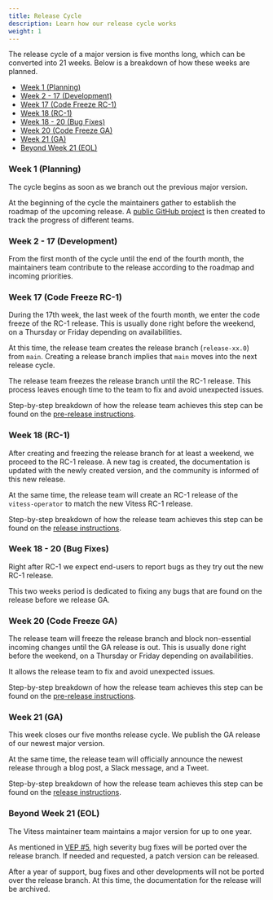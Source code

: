 ```yaml
---
title: Release Cycle
description: Learn how our release cycle works
weight: 1
---
```


The release cycle of a major version is five months long, which can be converted into 21 weeks.
Below is a breakdown of how these weeks are planned.

- [Week 1 (Planning)](#week-1--planning-)
- [Week 2 - 17 (Development)](#week-2---17--development-)
- [Week 17 (Code Freeze RC-1)](#week-17--code-freeze-rc-1-)
- [Week 18 (RC-1)](#week-18--rc-1-)
- [Week 18 - 20 (Bug Fixes)](#week-18---20--bug-fixes-)
- [Week 20 (Code Freeze GA)](#week-20--code-freeze-ga-)
- [Week 21 (GA)](#week-21--ga-)
- [Beyond Week 21 (EOL)](#beyond-week-21--eol-)

### Week 1 (Planning)

The cycle begins as soon as we branch out the previous major version.

At the beginning of the cycle the maintainers gather to establish the roadmap of the upcoming release.
A [public GitHub project](https://github.com/orgs/vitessio/projects) is then created to track the progress of different teams.

### Week 2 - 17 (Development)

From the first month of the cycle until the end of the fourth month, the maintainers team contribute to the release according to the roadmap and incoming priorities.

### Week 17 (Code Freeze RC-1)

During the 17th week, the last week of the fourth month, we enter the code freeze of the RC-1 release.
This is usually done right before the weekend, on a Thursday or Friday depending on availabilities.

At this time, the release team creates the release branch (`release-xx.0`) from `main`.
Creating a release branch implies that `main` moves into the next release cycle.  

The release team freezes the release branch until the RC-1 release.
This process leaves enough time to the team to fix and avoid unexpected issues.

Step-by-step breakdown of how the release team achieves this step can be found on the [pre-release instructions](https://github.com/vitessio/vitess/blob/main/doc/internal/ReleaseInstructions.md#pre-release).

### Week 18 (RC-1)

After creating and freezing the release branch for at least a weekend, we proceed to the RC-1 release. A new tag is created, the documentation is updated with the newly created version, and the community is informed of this new release.

At the same time, the release team will create an RC-1 release of the `vitess-operator` to match the new Vitess RC-1 release.

Step-by-step breakdown of how the release team achieves this step can be found on the [release instructions](https://github.com/vitessio/vitess/blob/main/doc/internal/ReleaseInstructions.md#release).

### Week 18 - 20 (Bug Fixes)

Right after RC-1 we expect end-users to report bugs as they try out the new RC-1 release.

This two weeks period is dedicated to fixing any bugs that are found on the release before we release GA.

### Week 20 (Code Freeze GA)

The release team will freeze the release branch and block non-essential incoming changes until the GA release is out.
This is usually done right before the weekend, on a Thursday or Friday depending on availabilities.

It allows the release team to fix and avoid unexpected issues.

Step-by-step breakdown of how the release team achieves this step can be found on the [pre-release instructions](https://github.com/vitessio/vitess/blob/main/doc/internal/ReleaseInstructions.md#pre-release).

### Week 21 (GA)

This week closes our five months release cycle.
We publish the GA release of our newest major version.

At the same time, the release team will officially announce the newest release through a blog post, a Slack message, and a Tweet.

Step-by-step breakdown of how the release team achieves this step can be found on the [release instructions](https://github.com/vitessio/vitess/blob/main/doc/internal/ReleaseInstructions.md#release).

### Beyond Week 21 (EOL)

The Vitess maintainer team maintains a major version for up to one year.

As mentioned in [VEP #5](https://github.com/vitessio/enhancements/blob/main/veps/vep-5.md#support-lifecycle), high severity bug fixes will be ported over the release branch.
If needed and requested, a patch version can be released.

After a year of support, bug fixes and other developments will not be ported over the release branch.
At this time, the documentation for the release will be archived.
